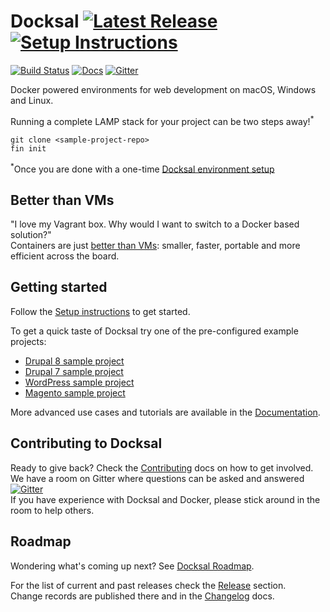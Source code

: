# Docksal [![Latest Release](https://img.shields.io/github/release/docksal/docksal.svg?style=flat-square)](https://github.com/docksal/docksal/releases/latest) [![Setup Instructions](https://img.shields.io/badge/%E2%9A%99-%20Setup%20Instructions%20-blue.svg)](http://docksal.readthedocs.io/en/master/getting-started/env-setup)

[![Build Status](https://img.shields.io/travis/docksal/docksal.svg?style=flat-square)](https://travis-ci.org/docksal/docksal)
[![Docs](https://readthedocs.org/projects/docksal/badge?version=master&style=flat-square)](http://docksal.readthedocs.io/en/master)
[![Gitter](https://img.shields.io/gitter/room/docksal/community-support.svg?style=flat-square)](https://gitter.im/docksal/community-support)

Docker powered environments for web development on macOS, Windows and Linux.

Running a complete LAMP stack for your project can be two steps away!<sup>*</sup>

```
git clone <sample-project-repo>
fin init
```

<sup>*</sup>Once you are done with a one-time [Docksal environment setup](http://docksal.readthedocs.io/en/master/getting-started/env-setup)

## Better than VMs

"I love my Vagrant box. Why would I want to switch to a Docker based solution?"  
Containers are just [better than VMs](https://github.com/docker/docker#better-than-vms): 
smaller, faster, portable and more efficient across the board.

<a name="setup"></a>
<a name="updates"></a>
<a name="getting-started"></a>
## Getting started

Follow the [Setup instructions](http://docksal.readthedocs.io/en/master/getting-started/env-setup) to get started.

To get a quick taste of Docksal try one of the pre-configured example projects:

- [Drupal 8 sample project](https://github.com/docksal/drupal8)
- [Drupal 7 sample project](https://github.com/docksal/drupal7)
- [WordPress sample project](https://github.com/docksal/wordpress)
- [Magento sample project](https://github.com/docksal/magento)

More advanced use cases and tutorials are available in the [Documentation](http://docksal.readthedocs.io/en/master).

## Contributing to Docksal

Ready to give back? Check the [Contributing](CONTRIBUTING.md) docs on how to get involved.  
We have a room on Gitter where questions can be asked and answered 
[![Gitter](https://img.shields.io/gitter/room/docksal/community-support.svg?style=flat-square)](https://gitter.im/docksal/community-support)  
If you have experience with Docksal and Docker, please stick around in the room to help others.


## Roadmap

Wondering what's coming up next? See [Docksal Roadmap](ROADMAP.md).

For the list of current and past releases check the [Release](https://github.com/docksal/docksal/releases) section.  
Change records are published there and in the [Changelog](CHANGELOG.md) docs. 
